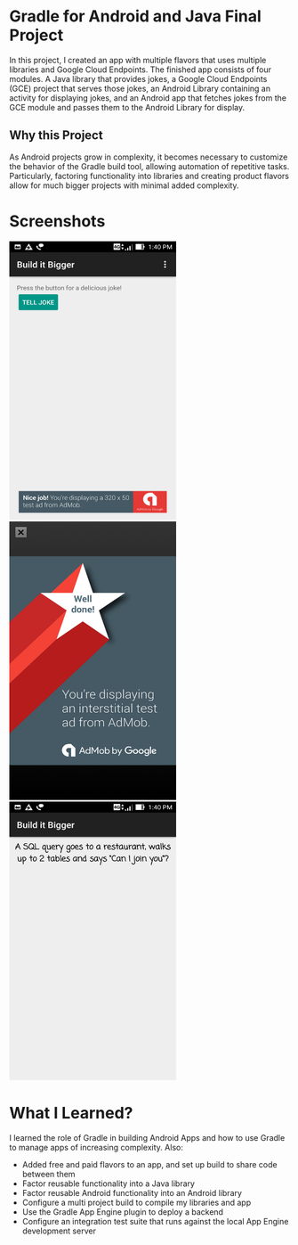 # Gradle for Android and Java Final Project

In this project, I created an app with multiple flavors that uses
multiple libraries and Google Cloud Endpoints. The finished app consists
of four modules. A Java library that provides jokes, a Google Cloud Endpoints
(GCE) project that serves those jokes, an Android Library containing an
activity for displaying jokes, and an Android app that fetches jokes from the
GCE module and passes them to the Android Library for display.

## Why this Project

As Android projects grow in complexity, it becomes necessary to customize the
behavior of the Gradle build tool, allowing automation of repetitive tasks.
Particularly, factoring functionality into libraries and creating product
flavors allow for much bigger projects with minimal added complexity.

# Screenshots

<img src="img/Screenshot_2017-03-05-13-40-30.jpg" height="500" width="300">

<img src="img/Screenshot_2017-03-05-13-40-39.jpg" height="500" width="300">

<img src="img/Screenshot_2017-03-05-13-40-43.jpg" height="500" width="300">

# What I Learned?

I learned the role of Gradle in building Android Apps and how to use
Gradle to manage apps of increasing complexity. Also:

* Added free and paid flavors to an app, and set up build to share code between them
* Factor reusable functionality into a Java library
* Factor reusable Android functionality into an Android library
* Configure a multi project build to compile my libraries and app
* Use the Gradle App Engine plugin to deploy a backend
* Configure an integration test suite that runs against the local App Engine development server
